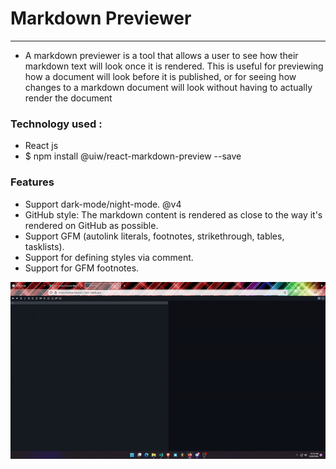 # Markdown Previewer
---
- A markdown previewer is a tool that allows a user to see how their markdown text will look once it is rendered. This is useful for previewing how a document will look before it is published, or for seeing how changes to a markdown document will look without having to actually render the document


### Technology used :

- React js
- $ npm install @uiw/react-markdown-preview --save

### Features  
- Support dark-mode/night-mode. @v4
- GitHub style: The markdown content is rendered as close to the way it's rendered on GitHub as possible.
- Support GFM (autolink literals, footnotes, strikethrough, tables, tasklists).
- Support for defining styles via comment.
- Support for GFM footnotes.


![](Gif_markdown.gif)
